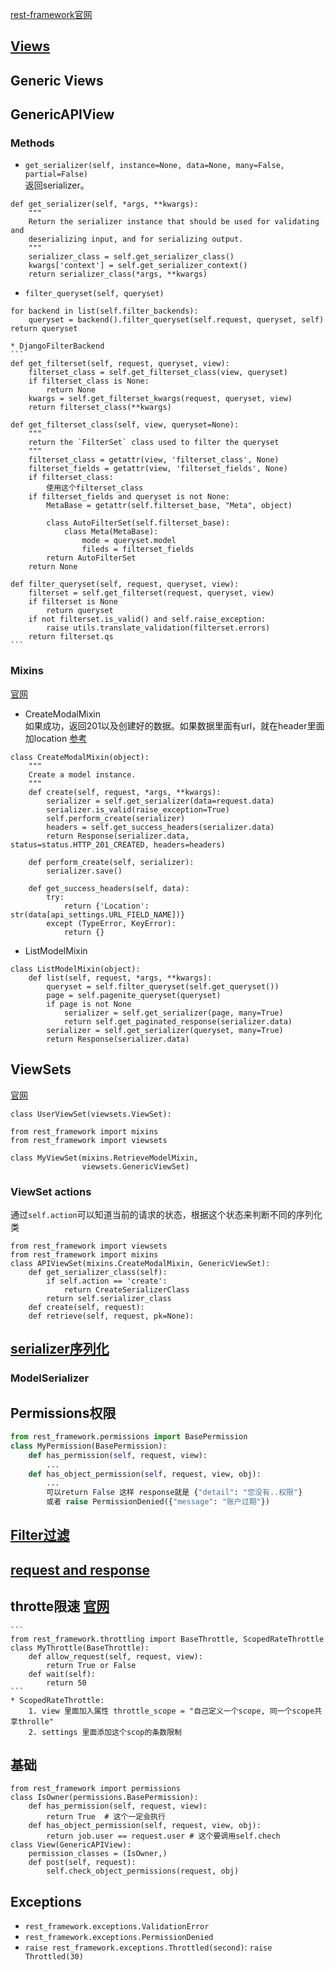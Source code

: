 [rest-framework官网](https://www.django-rest-framework.org/)

## [Views](./view.md)

## Generic Views
## GenericAPIView
### Methods
* `get_serializer(self, instance=None, data=None, many=False, partial=False)`  
返回serializer。
```
def get_serializer(self, *args, **kwargs):
    """
    Return the serializer instance that should be used for validating and
    deserializing input, and for serializing output.
    """
    serializer_class = self.get_serializer_class()
    kwargs['context'] = self.get_serializer_context()
    return serializer_class(*args, **kwargs)
```
* `filter_queryset(self, queryset)`
```
for backend in list(self.filter_backends):
    queryset = backend().filter_queryset(self.request, queryset, self)
return queryset
```
    * DjangoFilterBackend
    ```
    def get_filterset(self, request, queryset, view):
        filterset_class = self.get_filterset_class(view, queryset)
        if filterset_class is None:
            return None
        kwargs = self.get_filterset_kwargs(request, queryset, view)
        return filterset_class(**kwargs)

    def get_filterset_class(self, view, queryset=None):
        """
        return the `FilterSet` class used to filter the queryset
        """
        filterset_class = getattr(view, 'filterset_class', None)
        filterset_fields = getattr(view, 'filterset_fields', None)
        if filterset_class:
            使用这个filterset_class
        if filterset_fields and queryset is not None:
            MetaBase = getattr(self.filterset_base, "Meta", object)

            class AutoFilterSet(self.filterset_base):
                class Meta(MetaBase):
                    mode = queryset.model
                    fileds = filterset_fields
            return AutoFilterSet
        return None

    def filter_queryset(self, request, queryset, view):
        filterset = self.get_filterset(request, queryset, view)
        if filterset is None
            return queryset
        if not filterset.is_valid() and self.raise_exception:
            raise utils.translate_validation(filterset.errors)
        return filterset.qs
    ```

### Mixins
[官网](https://www.django-rest-framework.org/api-guide/generic-views/#mixins)
* CreateModalMixin  
如果成功，返回201以及创建好的数据。如果数据里面有url，就在header里面加location [参考](https://en.wikipedia.org/wiki/HTTP_location)
```
class CreateModalMixin(object):
    """
    Create a model instance.
    """
    def create(self, request, *args, **kwargs):
        serializer = self.get_serializer(data=request.data)
        serializer.is_valid(raise_exception=True)
        self.perform_create(serializer)
        headers = self.get_success_headers(serializer.data)
        return Response(serializer.data, status=status.HTTP_201_CREATED, headers=headers)

    def perform_create(self, serializer):
        serializer.save()

    def get_success_headers(self, data):
        try:
            return {'Location': str(data[api_settings.URL_FIELD_NAME])}
        except (TypeError, KeyError):
            return {}
```
* ListModelMixin
```
class ListModelMixin(object):
    def list(self, request, *args, **kwargs):
        queryset = self.filter_queryset(self.get_queryset())
        page = self.pagenite_queryset(queryset)
        if page is not None
            serializer = self.get_serializer(page, many=True)
            return self.get_paginated_response(serializer.data)
        serializer = self.get_serializer(queryset, many=True)
        return Response(serializer.data)
```

## ViewSets
[官网](https://www.django-rest-framework.org/api-guide/viewsets/)
```
class UserViewSet(viewsets.ViewSet):
    
from rest_framework import mixins
from rest_framework import viewsets

class MyViewSet(mixins.RetrieveModelMixin,
                viewsets.GenericViewSet)
```

### ViewSet actions
通过`self.action`可以知道当前的请求的状态，根据这个状态来判断不同的序列化类
```
from rest_framework import viewsets
from rest_framework import mixins
class APIViewSet(mixins.CreateModalMixin, GenericViewSet):
    def get_serializer_class(self):
        if self.action == 'create':
            return CreateSerializerClass
        return self.serializer_class
    def create(self, request):
    def retrieve(self, request, pk=None):
```


## [serializer序列化](./serializer.md)
### ModelSerializer

## Permissions权限
```python
from rest_framework.permissions import BasePermission
class MyPermission(BasePermission):
    def has_permission(self, request, view):
        ...
    def has_object_permission(self, request, view, obj):
        ...
        可以return False 这样 response就是 {"detail": "您没有..权限"}
        或者 raise PermissionDenied({"message": "账户过期"})
```
## [Filter过滤](./filter.md)
## [request and response](./request_and_response.md)
## throtte限速 [官网](https://www.django-rest-framework.org/api-guide/throttling/)
    ```
    from rest_framework.throttling import BaseThrottle, ScopedRateThrottle
    class MyThrottle(BaseThrottle):
        def allow_request(self, request, view):
            return True or False
        def wait(self):
            return 50
    ```
    * ScopedRateThrottle:
        1. view 里面加入属性 throttle_scope = "自己定义一个scope, 同一个scope共享throlle"
        2. settings 里面添加这个scop的条数限制

## 基础  
    from rest_framework import permissions
    class IsOwner(permissions.BasePermission):
        def has_permission(self, request, view):
            return True  # 这个一定会执行
        def has_object_permission(self, request, view, obj):
            return job.user == request.user # 这个要调用self.chech
    class View(GenericAPIView):
        permission_classes = (IsOwner,)
        def post(self, request):
            self.check_object_permissions(request, obj)

## Exceptions
* `rest_framework.exceptions.ValidationError`
* `rest_framework.exceptions.PermissionDenied`
* `raise rest_framework.exceptions.Throttled(second)`: `raise Throttled(30)`
